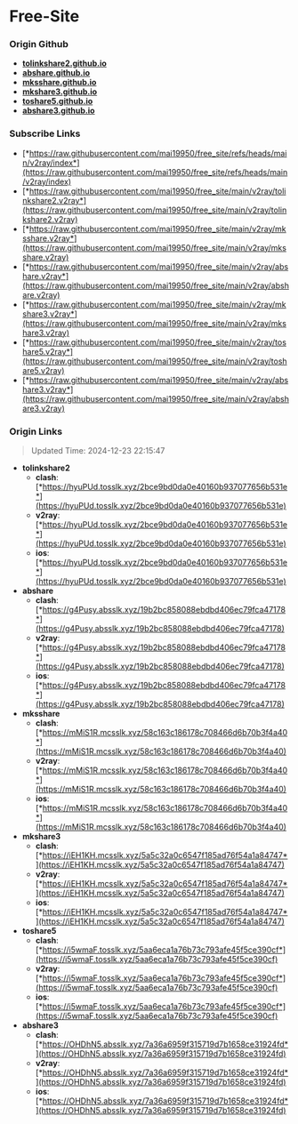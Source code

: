 # Free-Site

### Origin Github

- [**tolinkshare2.github.io**](https://github.com/tolinkshare2/tolinkshare2.github.io)
- [**abshare.github.io**](https://github.com/abshare/abshare.github.io)
- [**mksshare.github.io**](https://github.com/mksshare/mksshare.github.io)
- [**mkshare3.github.io**](https://github.com/mkshare3/mkshare3.github.io)
- [**toshare5.github.io**](https://github.com/toshare5/toshare5.github.io)
- [**abshare3.github.io**](https://github.com/abshare3/abshare3.github.io)

### Subscribe Links

- [*https://raw.githubusercontent.com/mai19950/free_site/refs/heads/main/v2ray/index*](https://raw.githubusercontent.com/mai19950/free_site/refs/heads/main/v2ray/index)
- [*https://raw.githubusercontent.com/mai19950/free_site/main/v2ray/tolinkshare2.v2ray*](https://raw.githubusercontent.com/mai19950/free_site/main/v2ray/tolinkshare2.v2ray)
- [*https://raw.githubusercontent.com/mai19950/free_site/main/v2ray/mksshare.v2ray*](https://raw.githubusercontent.com/mai19950/free_site/main/v2ray/mksshare.v2ray)
- [*https://raw.githubusercontent.com/mai19950/free_site/main/v2ray/abshare.v2ray*](https://raw.githubusercontent.com/mai19950/free_site/main/v2ray/abshare.v2ray)
- [*https://raw.githubusercontent.com/mai19950/free_site/main/v2ray/mkshare3.v2ray*](https://raw.githubusercontent.com/mai19950/free_site/main/v2ray/mkshare3.v2ray)
- [*https://raw.githubusercontent.com/mai19950/free_site/main/v2ray/toshare5.v2ray*](https://raw.githubusercontent.com/mai19950/free_site/main/v2ray/toshare5.v2ray)
- [*https://raw.githubusercontent.com/mai19950/free_site/main/v2ray/abshare3.v2ray*](https://raw.githubusercontent.com/mai19950/free_site/main/v2ray/abshare3.v2ray)

### Origin Links

> Updated Time: 2024-12-23 22:15:47

- **tolinkshare2**
  - **clash**: [*https://hyuPUd.tosslk.xyz/2bce9bd0da0e40160b937077656b531e*](https://hyuPUd.tosslk.xyz/2bce9bd0da0e40160b937077656b531e)
  - **v2ray**: [*https://hyuPUd.tosslk.xyz/2bce9bd0da0e40160b937077656b531e*](https://hyuPUd.tosslk.xyz/2bce9bd0da0e40160b937077656b531e)
  - **ios**: [*https://hyuPUd.tosslk.xyz/2bce9bd0da0e40160b937077656b531e*](https://hyuPUd.tosslk.xyz/2bce9bd0da0e40160b937077656b531e)
- **abshare**
  - **clash**: [*https://g4Pusy.absslk.xyz/19b2bc858088ebdbd406ec79fca47178*](https://g4Pusy.absslk.xyz/19b2bc858088ebdbd406ec79fca47178)
  - **v2ray**: [*https://g4Pusy.absslk.xyz/19b2bc858088ebdbd406ec79fca47178*](https://g4Pusy.absslk.xyz/19b2bc858088ebdbd406ec79fca47178)
  - **ios**: [*https://g4Pusy.absslk.xyz/19b2bc858088ebdbd406ec79fca47178*](https://g4Pusy.absslk.xyz/19b2bc858088ebdbd406ec79fca47178)
- **mksshare**
  - **clash**: [*https://mMiS1R.mcsslk.xyz/58c163c186178c708466d6b70b3f4a40*](https://mMiS1R.mcsslk.xyz/58c163c186178c708466d6b70b3f4a40)
  - **v2ray**: [*https://mMiS1R.mcsslk.xyz/58c163c186178c708466d6b70b3f4a40*](https://mMiS1R.mcsslk.xyz/58c163c186178c708466d6b70b3f4a40)
  - **ios**: [*https://mMiS1R.mcsslk.xyz/58c163c186178c708466d6b70b3f4a40*](https://mMiS1R.mcsslk.xyz/58c163c186178c708466d6b70b3f4a40)
- **mkshare3**
  - **clash**: [*https://iEH1KH.mcsslk.xyz/5a5c32a0c6547f185ad76f54a1a84747*](https://iEH1KH.mcsslk.xyz/5a5c32a0c6547f185ad76f54a1a84747)
  - **v2ray**: [*https://iEH1KH.mcsslk.xyz/5a5c32a0c6547f185ad76f54a1a84747*](https://iEH1KH.mcsslk.xyz/5a5c32a0c6547f185ad76f54a1a84747)
  - **ios**: [*https://iEH1KH.mcsslk.xyz/5a5c32a0c6547f185ad76f54a1a84747*](https://iEH1KH.mcsslk.xyz/5a5c32a0c6547f185ad76f54a1a84747)
- **toshare5**
  - **clash**: [*https://i5wmaF.tosslk.xyz/5aa6eca1a76b73c793afe45f5ce390cf*](https://i5wmaF.tosslk.xyz/5aa6eca1a76b73c793afe45f5ce390cf)
  - **v2ray**: [*https://i5wmaF.tosslk.xyz/5aa6eca1a76b73c793afe45f5ce390cf*](https://i5wmaF.tosslk.xyz/5aa6eca1a76b73c793afe45f5ce390cf)
  - **ios**: [*https://i5wmaF.tosslk.xyz/5aa6eca1a76b73c793afe45f5ce390cf*](https://i5wmaF.tosslk.xyz/5aa6eca1a76b73c793afe45f5ce390cf)
- **abshare3**
  - **clash**: [*https://OHDhN5.absslk.xyz/7a36a6959f315719d7b1658ce31924fd*](https://OHDhN5.absslk.xyz/7a36a6959f315719d7b1658ce31924fd)
  - **v2ray**: [*https://OHDhN5.absslk.xyz/7a36a6959f315719d7b1658ce31924fd*](https://OHDhN5.absslk.xyz/7a36a6959f315719d7b1658ce31924fd)
  - **ios**: [*https://OHDhN5.absslk.xyz/7a36a6959f315719d7b1658ce31924fd*](https://OHDhN5.absslk.xyz/7a36a6959f315719d7b1658ce31924fd)

